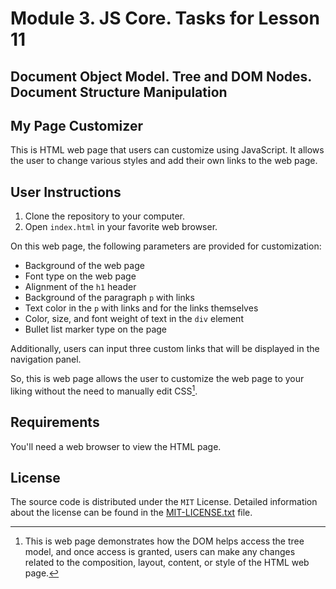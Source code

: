 # Module 3. JS Core. Tasks for Lesson 11

## Document Object Model. Tree and DOM Nodes. Document Structure Manipulation

## My Page Customizer

This is HTML web page that users can customize using JavaScript. It allows the user to change various styles and add their own links to the web page.

## User Instructions

1. Clone the repository to your computer.
2. Open `index.html` in your favorite web browser.

On this web page, the following parameters are provided for customization:

- Background of the web page
- Font type on the web page
- Alignment of the `h1` header
- Background of the paragraph `p` with links
- Text color in the `p` with links and for the links themselves
- Color, size, and font weight of text in the `div` element
- Bullet list marker type on the page

Additionally, users can input three custom links that will be displayed in the navigation panel.

So, this is web page allows the user to customize the web page to  your liking without the need to manually edit CSS[^1].

[^1]: This is web page demonstrates how the DOM helps access the tree model, and once access is granted, users can make any changes related to the composition, layout, content, or style of the HTML web page.

## Requirements

You'll need a web browser to view the HTML page.

## License

The source code is distributed under the `MIT` License. Detailed information about the license can be found in the [MIT-LICENSE.txt](https://github.com/it-tinyangel/JS-core-the-Document-Object-Model-the-DOM-Tree-and-Nodes-Settings-of-web-page-using-DOM/blob/main-en/MIT-LICENSE.txt) file.

